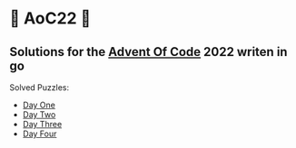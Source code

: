 # 🎄 AoC22 🎄
Solutions for the [Advent Of Code](https://adventofcode.com/) 2022 writen in go
---
Solved Puzzles:
- [Day One](https://adventofcode.com/2022/day/1)
- [Day Two](https://adventofcode.com/2022/day/2)
- [Day Three](https://adventofcode.com/2022/day/3)
- [Day Four](https://adventofcode.com/2022/day/4)
